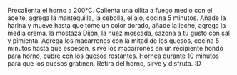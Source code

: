 Precalienta el horno a 200°C.
Calienta una ollita a fuego medio con el aceite, agrega la mantequilla, la cebolla, el ajo, cocina 5 minutos. Añade la harina y mueve hasta que tome un color dorado, añade la leche, agrega la media crema, la mostaza Dijon, la nuez moscada, sazona a tu gusto con sal y pimienta.
Agrega los macarrones con la mitad de los quesos, cocina 5 minutos hasta que espesen, sirve los macarrones en un recipiente hondo para horno, cubre con los quesos restantes.
Hornea durante 10 minutos para que los quesos gratinen.
Retira del horno, sirve y disfruta.
:D